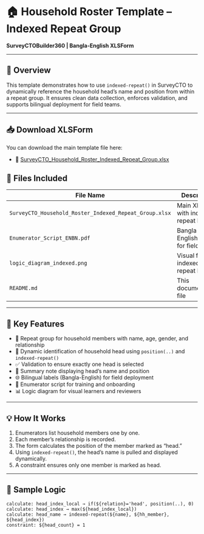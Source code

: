 
# 🏠 Household Roster Template – Indexed Repeat Group  
**SurveyCTOBuilder360 | Bangla-English XLSForm**

---

## 📌 Overview

This template demonstrates how to use `indexed-repeat()` in SurveyCTO to dynamically reference the household head’s name and position from within a repeat group. It ensures clean data collection, enforces validation, and supports bilingual deployment for field teams.

---
## 📥 Download XLSForm

You can download the main template file here:

- 📄 [SurveyCTO_Household_Roster_Indexed_Repeat_Group.xlsx](assets/SurveyCTO_Household_Roster_Indexed_Repeat_Group.xlsx)

## 📂 Files Included

| File Name                                      | Description |
|------------------------------------------------|-------------|
| `SurveyCTO_Household_Roster_Indexed_Repeat_Group.xlsx` | Main XLSForm with indexed-repeat logic |
| `Enumerator_Script_ENBN.pdf`                  | Bangla-English script for field teams |
| `logic_diagram_indexed.png`                   | Visual flow of indexed-repeat logic |
| `README.md`                                   | This documentation file |

---

## 🧠 Key Features

- 🔁 Repeat group for household members with name, age, gender, and relationship  
- 🎯 Dynamic identification of household head using `position(..)` and `indexed-repeat()`  
- ✅ Validation to ensure exactly one head is selected  
- 🧩 Summary note displaying head’s name and position  
- 🌐 Bilingual labels (Bangla-English) for field deployment  
- 📘 Enumerator script for training and onboarding  
- 📊 Logic diagram for visual learners and reviewers

---

## 💡 How It Works

1. Enumerators list household members one by one.
2. Each member’s relationship is recorded.
3. The form calculates the position of the member marked as “head.”
4. Using `indexed-repeat()`, the head’s name is pulled and displayed dynamically.
5. A constraint ensures only one member is marked as head.

---

## 📝 Sample Logic

```excel
calculate: head_index_local → if(${relation}='head', position(..), 0)  
calculate: head_index → max(${head_index_local})  
calculate: head_name → indexed-repeat(${name}, ${hh_member}, ${head_index})  
constraint: ${head_count} = 1
